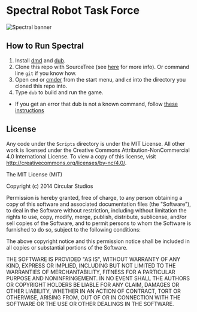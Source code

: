 # Spectral Robot Task Force

![Spectral banner](https://cloud.githubusercontent.com/assets/512416/2869601/e68b30ca-d27b-11e3-8834-66cd12440707.png)

## How to Run Spectral

1. Install [dmd](http://dlang.org/download.html) and [dub](http://code.dlang.org/download).
2. Clone this repo with SourceTree (see [here](https://answers.atlassian.com/questions/78279/how-do-i-clone-a-git-remote-repository) for more info). Or command line ```git``` if you know how.
3. Open ```cmd``` or [cmder](http://bliker.github.io/cmder/) from the start menu, and `cd` into the directory you cloned this repo into.
4. Type `dub` to build and run the game.
  * If you get an error that dub is not a known command, follow [these instructions](https://github.com/Circular-Studios/Dash/wiki/Setting-Up-Your-Environment#setting-up-environment-variables--not-rit-igm-labs-)

## License

Any code under the `Scripts` directory is under the MIT License. All other work is licensed under the Creative Commons Attribution-NonCommercial 4.0 International License. To view a copy of this license, visit http://creativecommons.org/licenses/by-nc/4.0/.

The MIT License (MIT)

Copyright (c) 2014 Circular Studios

Permission is hereby granted, free of charge, to any person obtaining a copy of
this software and associated documentation files (the "Software"), to deal in
the Software without restriction, including without limitation the rights to
use, copy, modify, merge, publish, distribute, sublicense, and/or sell copies of
the Software, and to permit persons to whom the Software is furnished to do so,
subject to the following conditions:

The above copyright notice and this permission notice shall be included in all
copies or substantial portions of the Software.

THE SOFTWARE IS PROVIDED "AS IS", WITHOUT WARRANTY OF ANY KIND, EXPRESS OR
IMPLIED, INCLUDING BUT NOT LIMITED TO THE WARRANTIES OF MERCHANTABILITY, FITNESS
FOR A PARTICULAR PURPOSE AND NONINFRINGEMENT. IN NO EVENT SHALL THE AUTHORS OR
COPYRIGHT HOLDERS BE LIABLE FOR ANY CLAIM, DAMAGES OR OTHER LIABILITY, WHETHER
IN AN ACTION OF CONTRACT, TORT OR OTHERWISE, ARISING FROM, OUT OF OR IN
CONNECTION WITH THE SOFTWARE OR THE USE OR OTHER DEALINGS IN THE SOFTWARE.
